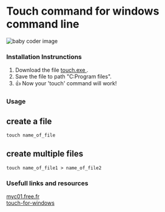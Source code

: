 # Touch command for windows command line


<picture>
 <source media="(prefers-color-scheme: dark)" srcset="https://github.com/leonalkalai/touch_for_windows/blob/main/Linux_Touch_Commands.png">
 <source media="(prefers-color-scheme: light)" srcset="https://github.com/leonalkalai/touch_for_windows/blob/main/Linux_Touch_Commands.png">
 <img alt="baby coder image" src="https://avatars.githubusercontent.com/u/21139137?v=4">
</picture>

### Installation Instrunctions
1. Download the file <a href="https://github.com/leonalkalai/touch_for_windows/raw/main/touch.exe" > touch.exe <a/>.
2. Save the file to path "C:Program files".
3. :+1: Now your 'touch' command will work!

### Usage
## create a file
``` touch name_of_file ```
## create multiple files
``` touch name_of_file1 > name_of_file2 ``` 



### Usefull links and resources
<a href="http://myc01.free.fr/touch/"  target="_blank">myc01.free.fr</a><br/>
<a href="https://www.npmjs.com/package/touch-for-windows/" target="_blank">touch-for-windows</a>










